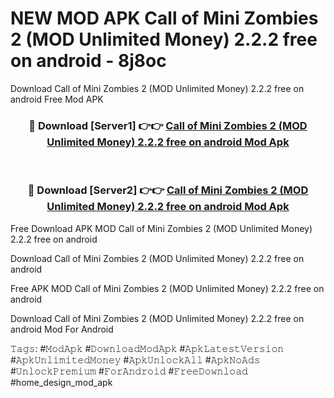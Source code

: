 # NEW MOD APK Call of Mini Zombies 2 (MOD Unlimited Money) 2.2.2 free on android - 8j8oc
Download Call of Mini Zombies 2 (MOD Unlimited Money) 2.2.2 free on android Free Mod APK

<div align="center">
<h3>🔴 Download [Server1] 👉👉 <a href="https://apk-comot.site?title=Call_of_Mini_Zombies_2_(MOD_Unlimited_Money)_2.2.2_free_on_android">Call of Mini Zombies 2 (MOD Unlimited Money) 2.2.2 free on android Mod Apk</a></h3><br>

<h3>🔴 Download [Server2] 👉👉 <a href="https://apk-comot.site?title=Call_of_Mini_Zombies_2_(MOD_Unlimited_Money)_2.2.2_free_on_android">Call of Mini Zombies 2 (MOD Unlimited Money) 2.2.2 free on android Mod Apk</a></h3>
</div>


Free Download APK MOD Call of Mini Zombies 2 (MOD Unlimited Money) 2.2.2 free on android

Download Call of Mini Zombies 2 (MOD Unlimited Money) 2.2.2 free on android 

Free APK MOD Call of Mini Zombies 2 (MOD Unlimited Money) 2.2.2 free on android 

Download Call of Mini Zombies 2 (MOD Unlimited Money) 2.2.2 free on android Mod For Android

𝚃𝚊𝚐𝚜: #𝙼𝚘𝚍𝙰𝚙𝚔 #𝙳𝚘𝚠𝚗𝚕𝚘𝚊𝚍𝙼𝚘𝚍𝙰𝚙𝚔 #𝙰𝚙𝚔𝙻𝚊𝚝𝚎𝚜𝚝𝚅𝚎𝚛𝚜𝚒𝚘𝚗 #𝙰𝚙𝚔𝚄𝚗𝚕𝚒𝚖𝚒𝚝𝚎𝚍𝙼𝚘𝚗𝚎𝚢 #𝙰𝚙𝚔𝚄𝚗𝚕𝚘𝚌𝚔𝙰𝚕𝚕 #𝙰𝚙𝚔𝙽𝚘𝙰𝚍𝚜 #𝚄𝚗𝚕𝚘𝚌𝚔𝙿𝚛𝚎𝚖𝚒𝚞𝚖 #𝙵𝚘𝚛𝙰𝚗𝚍𝚛𝚘𝚒𝚍 #𝙵𝚛𝚎𝚎𝙳𝚘𝚠𝚗𝚕𝚘𝚊𝚍 #home_design_mod_apk